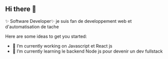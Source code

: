 ## Hi there 👋

✨ Software Developer✨ 
je suis fan de developpement web et d'automatisation de tache

Here are some ideas to get you started:

- 🔭 I’m currently working on Javascript et React js 
- 🌱 I’m currently learning le backend Node js pour devenir un dev fullstack


